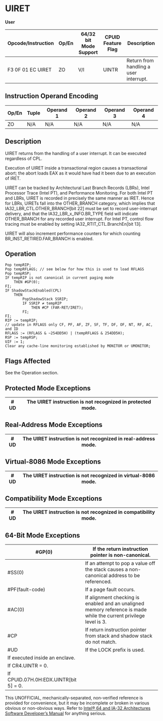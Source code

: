 # UIRET

**User**

| Opcode/Instruction | Op/En | 64/32 bit Mode Support | CPUID Feature Flag | Description                            |
| ------------------ | ----- | ---------------------- | ------------------ | -------------------------------------- |
| F3 0F 01 EC UIRET  | ZO    | V/I                    | UINTR              | Return from handling a user interrupt. |

## Instruction Operand Encoding

| Op/En | Tuple | Operand 1 | Operand 2 | Operand 3 | Operand 4 |
| ----- | ----- | --------- | --------- | --------- | --------- |
| ZO    | N/A   | N/A       | N/A       | N/A       | N/A       |

## Description

UIRET returns from the handling of a user interrupt. It can be executed regardless of CPL.

Execution of UIRET inside a transactional region causes a transactional abort; the abort loads EAX as it would have had it been due to an execution of IRET.

UIRET can be tracked by Architectural Last Branch Records (LBRs), Intel Processor Trace (Intel PT), and Performance Monitoring. For both Intel PT and LBRs, UIRET is recorded in precisely the same manner as IRET. Hence for LBRs, UIRETs fall into the OTHER_BRANCH category, which implies that IA32_LBR_CTL.OTHER_BRANCH[bit 22] must be set to record user-interrupt delivery, and that the IA32_LBR_x_INFO.BR_TYPE field will indicate OTHER_BRANCH for any recorded user interrupt. For Intel PT, control flow tracing must be enabled by setting IA32_RTIT_CTL.BranchEn[bit 13].

UIRET will also increment performance counters for which counting BR_INST_RETIRED.FAR_BRANCH is enabled.

## Operation

```
Pop tempRIP;
Pop tempRFLAGS; // see below for how this is used to load RFLAGS
Pop tempRSP;
IF tempRIP is not canonical in current paging mode
    THEN #​​​​GP(0);
FI;
IF ShadowStackEnabled(CPL)
    THEN
        PopShadowStack SSRIP;
        IF SSRIP ≠ tempRIP
            THEN #​CP (FAR-RET/IRET);
        FI;
FI;
RIP := tempRIP;
// update in RFLAGS only CF, PF, AF, ZF, SF, TF, DF, OF, NT, RF, AC, and ID
RFLAGS := (RFLAGS & ~254DD5H) | (tempRFLAGS & 254DD5H);
RSP := tempRSP;
UIF := 1;
Clear any cache-line monitoring established by MONITOR or UMONITOR;

```

## Flags Affected

See the Operation section.

## Protected Mode Exceptions

| #​​​UD | The UIRET instruction is not recognized in protected mode. |
| ------ | ---------------------------------------------------------- |

## Real-Address Mode Exceptions

| #​​​UD | The UIRET instruction is not recognized in real-address mode. |
| ------ | ------------------------------------------------------------- |

## Virtual-8086 Mode Exceptions

| #​​​UD | The UIRET instruction is not recognized in virtual-8086 mode. |
| ------ | ------------------------------------------------------------- |

## Compatibility Mode Exceptions

| #​​​UD | The UIRET instruction is not recognized in compatibility mode. |
| ------ | -------------------------------------------------------------- |

## 64-Bit Mode Exceptions

| \#​​​​GP(0)                           | If the return instruction pointer is non-canonical.                                                                |
| ------------------------------------- | ------------------------------------------------------------------------------------------------------------------ |
| \#​​​​​SS(0)                          | If an attempt to pop a value off the stack causes a non-canonical address to be referenced.                        |
| \#​PF(fault-code)                     | If a page fault occurs.                                                                                            |
| \#​AC(0)                              | If alignment checking is enabled and an unaligned memory reference is made while the current privilege level is 3. |
| \#​CP                                 | If return instruction pointer from stack and shadow stack do not match.                                            |
| #​​​UD                                | If the LOCK prefix is used.                                                                                        |
| If executed inside an enclave.        |
| If CR4.UINTR = 0.                     |
| If CPUID.07H.0H:EDX.UINTR[bit 5] = 0. |

This UNOFFICIAL, mechanically-separated, non-verified reference is provided for convenience, but it may be
incomplete or broken in various obvious or non-obvious
ways. Refer to [Intel® 64 and IA-32 Architectures Software Developer’s Manual](https://software.intel.com/en-us/download/intel-64-and-ia-32-architectures-sdm-combined-volumes-1-2a-2b-2c-2d-3a-3b-3c-3d-and-4) for anything serious.
